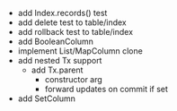 * add Index.records() test
* add delete test to table/index
* add rollback test to table/index
* add BooleanColumn
* implement List/MapColumn clone
* add nested Tx support
  * add Tx.parent
    * constructor arg
    * forward updates on commit if set 
* add SetColumn
